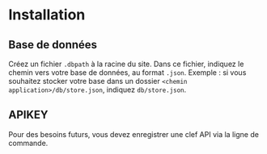 # Installation

## Base de données

Créez un fichier `.dbpath` à la racine du site.
Dans ce fichier, indiquez le chemin vers votre base de données, au format `.json`.
Exemple : si vous souhaitez stocker votre base dans un dossier `<chemin application>/db/store.json`, indiquez `db/store.json`.

## APIKEY

Pour des besoins futurs, vous devez enregistrer une clef API via la ligne de commande.
